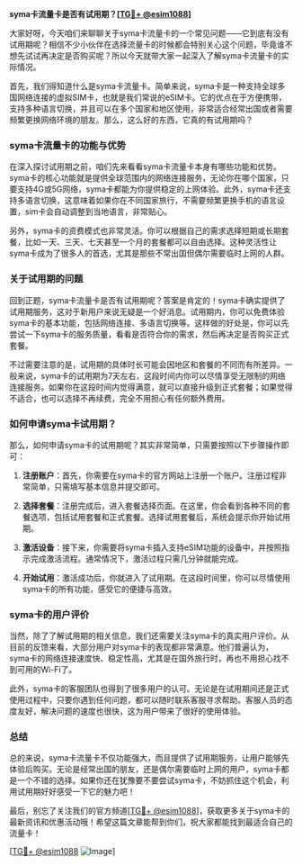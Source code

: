 **syma卡流量卡是否有试用期？[[TG💪+ @esim1088](https://t.me/s/esim1088)]**

大家好呀，今天咱们来聊聊关于syma卡流量卡的一个常见问题——它到底有没有试用期呢？相信不少小伙伴在选择流量卡的时候都会特别关心这个问题，毕竟谁不想先试试再决定是否购买呢？所以今天就带大家一起深入了解syma卡流量卡的实际情况。

首先，我们得知道什么是syma卡流量卡。简单来说，syma卡是一种支持全球多国网络连接的虚拟SIM卡，也就是我们常说的eSIM卡。它的优点在于方便携带，支持多种语言切换，并且可以在多个国家和地区使用，非常适合经常出国或者需要频繁更换网络环境的朋友。那么，这么好的东西，它真的有试用期吗？

### syma卡流量卡的功能与优势

在深入探讨试用期之前，咱们先来看看syma卡流量卡本身有哪些功能和优势。syma卡的核心功能就是提供全球范围内的网络连接服务，无论你在哪个国家，只要支持4G或5G网络，syma卡都能为你提供稳定的上网体验。此外，syma卡还支持多语言切换，这意味着如果你在不同国家旅行，不需要频繁更换手机的语言设置，sim卡会自动调整到当地语言，非常贴心。

另外，syma卡的资费模式也非常灵活。你可以根据自己的需求选择短期或长期套餐，比如一天、三天、七天甚至一个月的套餐都可以自由选择。这种灵活性让syma卡成为了很多人的首选，尤其是那些不常出国但偶尔需要临时上网的人群。

### 关于试用期的问题

回到正题，syma卡流量卡是否有试用期呢？答案是肯定的！syma卡确实提供了试用期服务，这对于新用户来说无疑是一个好消息。试用期内，你可以免费体验syma卡的基本功能，包括网络连接、多语言切换等。这样做的好处是，你可以先尝试一下syma卡的服务质量，看看是否符合你的需求，然后再决定是否购买正式套餐。

不过需要注意的是，试用期的具体时长可能会因地区和套餐的不同而有所差异。一般来说，syma卡的试用期为7天左右，这段时间内你可以尽情享受无限制的网络连接服务。如果你在这段时间内觉得满意，就可以直接升级到正式套餐；如果觉得不适合，也可以选择不再续费，完全不用担心有任何额外费用。

### 如何申请syma卡试用期？

那么，如何申请syma卡的试用期呢？其实非常简单，只需要按照以下步骤操作即可：

1. **注册账户**：首先，你需要在syma卡的官方网站上注册一个账户。注册过程非常简单，只需填写基本信息并提交即可。
   
2. **选择套餐**：注册完成后，进入套餐选择页面。在这里，你会看到各种不同的套餐选项，包括试用套餐和正式套餐。选择试用套餐后，系统会提示你开始试用期。

3. **激活设备**：接下来，你需要将syma卡插入支持eSIM功能的设备中，并按照指示完成激活流程。通常情况下，激活过程只需几分钟就能完成。

4. **开始试用**：激活成功后，你就进入了试用期。在这段时间里，你可以尽情使用syma卡的所有功能，感受它的便捷与高效。

### syma卡的用户评价

当然，除了了解试用期的相关信息，我们还需要关注syma卡的真实用户评价。从目前的反馈来看，大部分用户对syma卡的表现都非常满意。他们普遍认为，syma卡的网络连接速度快、稳定性高，尤其是在国外旅行时，再也不用担心找不到可用的Wi-Fi了。

此外，syma卡的客服团队也得到了很多用户的认可。无论是在试用期间还是正式使用过程中，只要你遇到任何问题，都可以随时联系客服寻求帮助。客服人员的态度友好，解决问题的速度也很快，这为用户带来了很好的使用体验。

### 总结

总的来说，syma卡流量卡不仅功能强大，而且提供了试用期服务，让用户能够先体验后购买。无论是经常出国的朋友，还是偶尔需要临时上网的用户，syma卡都是一个不错的选择。如果你还在犹豫要不要尝试syma卡，不妨抓住这个机会，利用试用期好好感受一下它的魅力吧！

最后，别忘了关注我们的官方频道[[TG💪+ @esim1088](https://t.me/s/esim1088)]，获取更多关于syma卡的最新资讯和优惠活动哦！希望这篇文章能帮到你们，祝大家都能找到最适合自己的流量卡！

[[TG💪+ @esim1088](https://t.me/s/esim1088) ![Image](https://i.postimg.cc/4NQfJmqS/Snipaste-2025-05-13-00-14-12.png)]